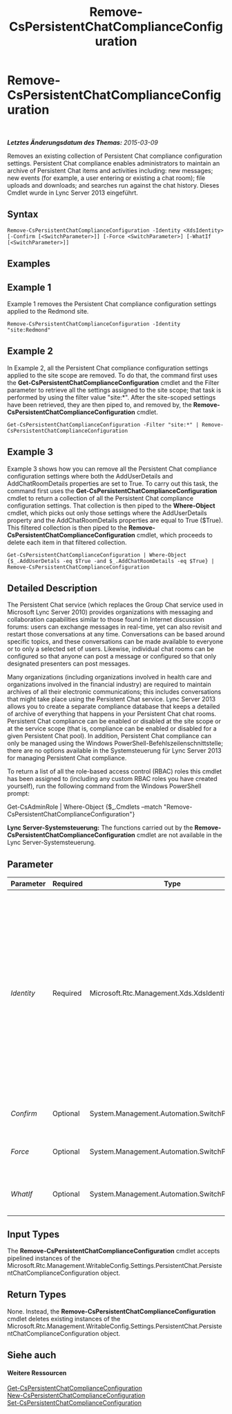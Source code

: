 ﻿---
title: Remove-CsPersistentChatComplianceConfiguration
TOCTitle: Remove-CsPersistentChatComplianceConfiguration
ms:assetid: 2d54eabf-fbb5-435b-9a71-d6b03beb09a5
ms:mtpsurl: https://technet.microsoft.com/de-de/library/JJ204767(v=OCS.15)
ms:contentKeyID: 49293535
ms.date: 05/19/2016
mtps_version: v=OCS.15
ms.translationtype: HT
---

# Remove-CsPersistentChatComplianceConfiguration

 

_**Letztes Änderungsdatum des Themas:** 2015-03-09_

Removes an existing collection of Persistent Chat compliance configuration settings. Persistent Chat compliance enables administrators to maintain an archive of Persistent Chat items and activities including: new messages; new events (for example, a user entering or existing a chat room); file uploads and downloads; and searches run against the chat history. Dieses Cmdlet wurde in Lync Server 2013 eingeführt.

## Syntax

    Remove-CsPersistentChatComplianceConfiguration -Identity <XdsIdentity> [-Confirm [<SwitchParameter>]] [-Force <SwitchParameter>] [-WhatIf [<SwitchParameter>]]

## Examples

## Example 1

Example 1 removes the Persistent Chat compliance configuration settings applied to the Redmond site.

    Remove-CsPersistentChatComplianceConfiguration -Identity "site:Redmond"

## Example 2

In Example 2, all the Persistent Chat compliance configuration settings applied to the site scope are removed. To do that, the command first uses the **Get-CsPersistentChatComplianceConfiguration** cmdlet and the Filter parameter to retrieve all the settings assigned to the site scope; that task is performed by using the filter value "site:\*". After the site-scoped settings have been retrieved, they are then piped to, and removed by, the **Remove-CsPersistentChatComplianceConfiguration** cmdlet.

    Get-CsPersistentChatComplianceConfiguration -Filter "site:*" | Remove-CsPersistentChatComplianceConfiguration

## Example 3

Example 3 shows how you can remove all the Persistent Chat compliance configuration settings where both the AddUserDetails and AddChatRoomDetails properties are set to True. To carry out this task, the command first uses the **Get-CsPersistentChatComplianceConfiguration** cmdlet to return a collection of all the Persistent Chat compliance configuration settings. That collection is then piped to the **Where-Object** cmdlet, which picks out only those settings where the AddUserDetails property and the AddChatRoomDetails properties are equal to True ($True). This filtered collection is then piped to the **Remove-CsPersistentChatComplianceConfiguration** cmdlet, which proceeds to delete each item in that filtered collection.

    Get-CsPersistentChatComplianceConfiguration | Where-Object {$_.AddUserDetals -eq $True -and $_.AddChatRoomDetails -eq $True} | Remove-CsPersistentChatComplianceConfiguration

## Detailed Description

The Persistent Chat service (which replaces the Group Chat service used in Microsoft Lync Server 2010) provides organizations with messaging and collaboration capabilities similar to those found in Internet discussion forums: users can exchange messages in real-time, yet can also revisit and restart those conversations at any time. Conversations can be based around specific topics, and these conversations can be made available to everyone or to only a selected set of users. Likewise, individual chat rooms can be configured so that anyone can post a message or configured so that only designated presenters can post messages.

Many organizations (including organizations involved in health care and organizations involved in the financial industry) are required to maintain archives of all their electronic communications; this includes conversations that might take place using the Persistent Chat service. Lync Server 2013 allows you to create a separate compliance database that keeps a detailed of archive of everything that happens in your Persistent Chat chat rooms. Persistent Chat compliance can be enabled or disabled at the site scope or at the service scope (that is, compliance can be enabled or disabled for a given Persistent Chat pool). In addition, Persistent Chat compliance can only be managed using the Windows PowerShell-Befehlszeilenschnittstelle; there are no options available in the Systemsteuerung für Lync Server 2013 for managing Persistent Chat compliance.

To return a list of all the role-based access control (RBAC) roles this cmdlet has been assigned to (including any custom RBAC roles you have created yourself), run the following command from the Windows PowerShell prompt:

Get-CsAdminRole | Where-Object {$\_.Cmdlets –match "Remove-CsPersistentChatComplianceConfiguration"}

**Lync Server-Systemsteuerung:** The functions carried out by the **Remove-CsPersistentChatComplianceConfiguration** cmdlet are not available in the Lync Server-Systemsteuerung.

## Parameter


<table>
<colgroup>
<col style="width: 25%" />
<col style="width: 25%" />
<col style="width: 25%" />
<col style="width: 25%" />
</colgroup>
<thead>
<tr class="header">
<th>Parameter</th>
<th>Required</th>
<th>Type</th>
<th>Description</th>
</tr>
</thead>
<tbody>
<tr class="odd">
<td><p><em>Identity</em></p></td>
<td><p>Required</p></td>
<td><p>Microsoft.Rtc.Management.Xds.XdsIdentity</p></td>
<td><p>Unique identifier for the Persistent Chat compliance settings to be removed. To remove a collection of settings configured at the site scope, use syntax similar to this:</p>
<p>-Identity &quot;site:Redmond&quot;</p>
<p>To remove a collection configured at the service scope, use syntax like this:</p>
<p>-Identity &quot;service:PersistentChatServer:atl-gc-001.litwareinc.com&quot;</p>
<p>Note that you cannot use wildcards with the Identity parameter.</p>
<p>You can also run the <strong>Remove-CsPersistentChatComplianceConfiguration</strong> cmdlet against the global settings collection. In that case, however, the global collection will not be removed. Instead, all the properties within that collection will be reset to their default values.</p></td>
</tr>
<tr class="even">
<td><p><em>Confirm</em></p></td>
<td><p>Optional</p></td>
<td><p>System.Management.Automation.SwitchParameter</p></td>
<td><p>Prompts you for confirmation before executing the command.</p></td>
</tr>
<tr class="odd">
<td><p><em>Force</em></p></td>
<td><p>Optional</p></td>
<td><p>System.Management.Automation.SwitchParameter</p></td>
<td><p>Suppresses the display of any non-fatal error message that might occur when running the command.</p></td>
</tr>
<tr class="even">
<td><p><em>WhatIf</em></p></td>
<td><p>Optional</p></td>
<td><p>System.Management.Automation.SwitchParameter</p></td>
<td><p>Describes what would happen if you executed the command without actually executing the command.</p></td>
</tr>
</tbody>
</table>


## Input Types

The **Remove-CsPersistentChatComplianceConfiguration** cmdlet accepts pipelined instances of the Microsoft.Rtc.Management.WritableConfig.Settings.PersistentChat.PersistentChatComplianceConfiguration object.

## Return Types

None. Instead, the **Remove-CsPersistentChatComplianceConfiguration** cmdlet deletes existing instances of the Microsoft.Rtc.Management.WritableConfig.Settings.PersistentChat.PersistentChatComplianceConfiguration object.

## Siehe auch

#### Weitere Ressourcen

[Get-CsPersistentChatComplianceConfiguration](get-cspersistentchatcomplianceconfiguration.md)  
[New-CsPersistentChatComplianceConfiguration](new-cspersistentchatcomplianceconfiguration.md)  
[Set-CsPersistentChatComplianceConfiguration](set-cspersistentchatcomplianceconfiguration.md)

